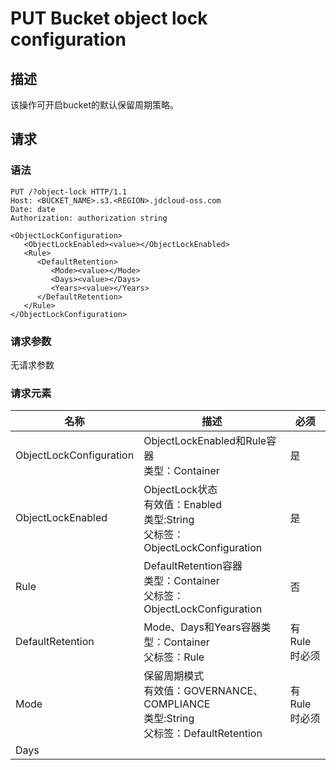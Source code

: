 # PUT Bucket object lock configuration

## 描述

该操作可开启bucket的默认保留周期策略。

## 请求
### 语法

```HTTP
PUT /?object-lock HTTP/1.1
Host: <BUCKET_NAME>.s3.<REGION>.jdcloud-oss.com
Date: date
Authorization: authorization string
 
<ObjectLockConfiguration>
   <ObjectLockEnabled><value></ObjectLockEnabled>
   <Rule>
      <DefaultRetention>
         <Mode><value></Mode>
         <Days><value></Days>
         <Years><value></Years>
      </DefaultRetention>
   </Rule>
</ObjectLockConfiguration>
```

### 请求参数
无请求参数

### 请求元素

名称|描述|必须
---|---|---
ObjectLockConfiguration|ObjectLockEnabled和Rule容器<br>类型：Container|是
ObjectLockEnabled|ObjectLock状态<br>有效值：Enabled<br>类型:String<br>父标签：ObjectLockConfiguration|是
Rule|DefaultRetention容器<br>类型：Container<br>父标签：ObjectLockConfiguration|否
DefaultRetention|Mode、Days和Years容器类型：Container<br>父标签：Rule|有Rule时必须
Mode|保留周期模式<br>有效值：GOVERNANCE、COMPLIANCE<br>类型:String<br>父标签：DefaultRetention|有Rule时必须
Days|
